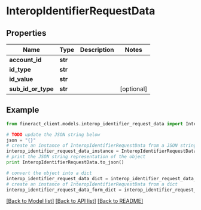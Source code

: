 # InteropIdentifierRequestData


## Properties

Name | Type | Description | Notes
------------ | ------------- | ------------- | -------------
**account_id** | **str** |  | 
**id_type** | **str** |  | 
**id_value** | **str** |  | 
**sub_id_or_type** | **str** |  | [optional] 

## Example

```python
from fineract_client.models.interop_identifier_request_data import InteropIdentifierRequestData

# TODO update the JSON string below
json = "{}"
# create an instance of InteropIdentifierRequestData from a JSON string
interop_identifier_request_data_instance = InteropIdentifierRequestData.from_json(json)
# print the JSON string representation of the object
print InteropIdentifierRequestData.to_json()

# convert the object into a dict
interop_identifier_request_data_dict = interop_identifier_request_data_instance.to_dict()
# create an instance of InteropIdentifierRequestData from a dict
interop_identifier_request_data_form_dict = interop_identifier_request_data.from_dict(interop_identifier_request_data_dict)
```
[[Back to Model list]](../README.md#documentation-for-models) [[Back to API list]](../README.md#documentation-for-api-endpoints) [[Back to README]](../README.md)


